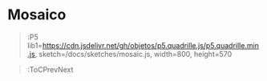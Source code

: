 # Mosaico

> :P5 lib1=https://cdn.jsdelivr.net/gh/objetos/p5.quadrille.js/p5.quadrille.min.js, sketch=/docs/sketches/mosaic.js, width=800, height=570


> :ToCPrevNext